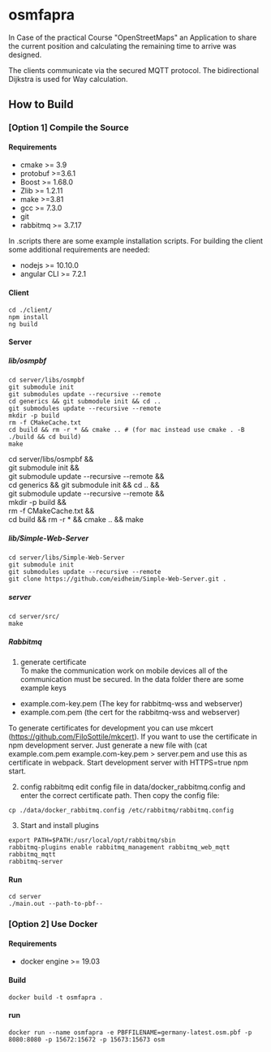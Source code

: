 # osmfapra
In Case of the practical Course "OpenStreetMaps" an Application to share the current position and calculating the remaining time to arrive was designed.

The clients communicate via the secured MQTT protocol. The bidirectional Dijkstra is used for Way calculation.

## How to Build
### [Option 1] Compile the Source
#### Requirements
- cmake >= 3.9
- protobuf >=3.6.1
- Boost >= 1.68.0
- Zlib >= 1.2.11
- make >=3.81
- gcc >= 7.3.0
- git 
- rabbitmq >= 3.7.17

In .scripts there are some example installation scripts. For building the client some additional requirements are needed:
- nodejs >= 10.10.0
- angular CLI >= 7.2.1

#### Client
```
cd ./client/
npm install
ng build
```

#### Server

##### lib/osmpbf
```
cd server/libs/osmpbf
git submodule init
git submodules update --recursive --remote
cd generics && git submodule init && cd ..
git submodules update --recursive --remote
mkdir -p build
rm -f CMakeCache.txt
cd build && rm -r * && cmake .. # (for mac instead use cmake . -B ./build && cd build)
make
```
cd server/libs/osmpbf && \
    git submodule init && \
    git submodule update --recursive --remote && \
    cd generics && git submodule init && cd .. && \
    git submodule update --recursive --remote && \
    mkdir -p build && \
    rm -f CMakeCache.txt && \
    cd build && rm -r * && cmake .. && make

##### lib/Simple-Web-Server
```
cd server/libs/Simple-Web-Server
git submodule init
git submodules update --recursive --remote
git clone https://github.com/eidheim/Simple-Web-Server.git .
```

##### server
```
cd server/src/
make
```

##### Rabbitmq
1. generate certificate  
To make the communication work on mobile devices all of the communication must be secured. In the data folder there are some example keys
- example.com-key.pem (The key for rabbitmq-wss and webserver)
- example.com.pem (the cert for the rabbitmq-wss and webserver)

To generate certificates for development you can use mkcert (https://github.com/FiloSottile/mkcert). If you want to use the certificate in npm development server. Just generate a new file with (cat example.com.pem example.com-key.pem > server.pem and use this as certificate in webpack. Start development server with HTTPS=true npm start.


2. config rabbitmq
edit config file in data/docker_rabbitmq.config and enter the correct certificate path. Then copy the config file:
```
cp ./data/docker_rabbitmq.config /etc/rabbitmq/rabbitmq.config
```

3. Start and install plugins
```
export PATH=$PATH:/usr/local/opt/rabbitmq/sbin
rabbitmq-plugins enable rabbitmq_management rabbitmq_web_mqtt rabbitmq_mqtt
rabbitmq-server
```

#### Run
```
cd server
./main.out --path-to-pbf--
```
### [Option 2] Use Docker
#### Requirements
- docker engine >= 19.03
#### Build
```
docker build -t osmfapra .
```

#### run
```
docker run --name osmfapra -e PBFFILENAME=germany-latest.osm.pbf -p 8080:8080 -p 15672:15672 -p 15673:15673 osm
```